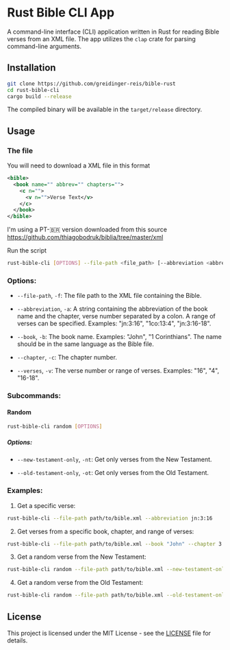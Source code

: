 # Rust Bible CLI App

A command-line interface (CLI) application written in Rust for reading Bible verses from an XML file. The app utilizes the `clap` crate for parsing command-line arguments.

## Installation

```bash
git clone https://github.com/greidinger-reis/bible-rust
cd rust-bible-cli
cargo build --release
```

The compiled binary will be available in the `target/release` directory.

## Usage

### The file
You will need to download a XML file in this format
```xml
<bible>
  <book name="" abbrev="" chapters="">
    <c n="">
      <v n="">Verse Text</v>
    </c>
  </book>
</bible>
```
I'm using a PT-🇧🇷 version downloaded from this source 
https://github.com/thiagobodruk/biblia/tree/master/xml

Run the script
```bash
rust-bible-cli [OPTIONS] --file-path <file_path> [--abbreviation <abbreviation>] [--book <book>] [--chapter <chapter>] [--verses <verses>] [SUBCOMMAND]
```

### Options:

- `--file-path`, `-f`: The file path to the XML file containing the Bible.

- `--abbreviation`, `-a`: A string containing the abbreviation of the book name and the chapter, verse number separated by a colon. A range of verses can be specified. Examples: "jn:3:16", "1co:13:4", "jn:3:16-18".

- `--book`, `-b`: The book name. Examples: "John", "1 Corinthians". The name should be in the same language as the Bible file.

- `--chapter`, `-c`: The chapter number.

- `--verses`, `-v`: The verse number or range of verses. Examples: "16", "4", "16-18".

### Subcommands:

#### Random

```bash
rust-bible-cli random [OPTIONS]
```

##### Options:

- `--new-testament-only`, `-nt`: Get only verses from the New Testament.

- `--old-testament-only`, `-ot`: Get only verses from the Old Testament.

### Examples:

1. Get a specific verse:

```bash
rust-bible-cli --file-path path/to/bible.xml --abbreviation jn:3:16
```

2. Get verses from a specific book, chapter, and range of verses:

```bash
rust-bible-cli --file-path path/to/bible.xml --book "John" --chapter 3 --verses 16-18
```

3. Get a random verse from the New Testament:

```bash
rust-bible-cli random --file-path path/to/bible.xml --new-testament-only
```

4. Get a random verse from the Old Testament:

```bash
rust-bible-cli random --file-path path/to/bible.xml --old-testament-only
```

## License

This project is licensed under the MIT License - see the [LICENSE](LICENSE) file for details.

